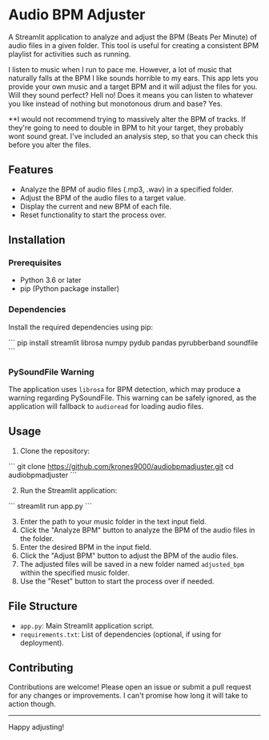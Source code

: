 # Audio BPM Adjuster

A Streamlit application to analyze and adjust the BPM (Beats Per Minute) of audio files in a given folder. This tool is useful for creating a consistent BPM playlist for activities such as running.

I listen to music when I run to pace me. However, a lot of music that naturally falls at the BPM I like sounds horrible to my ears. This app lets you provide your own music and a target BPM and it will adjust the files for you. Will they sound perfect? Hell no! Does it means you can listen to whatever you like instead of nothing but monotonous drum and base? Yes.

**I would not recommend trying to massively alter the BPM of tracks. If they're going to need to double in BPM to hit your target, they probably wont sound great. I've included an analysis step, so that you can check this before you alter the files. 

## Features

- Analyze the BPM of audio files (.mp3, .wav) in a specified folder.
- Adjust the BPM of the audio files to a target value.
- Display the current and new BPM of each file.
- Reset functionality to start the process over.

## Installation

### Prerequisites

- Python 3.6 or later
- pip (Python package installer)

### Dependencies

Install the required dependencies using pip:

\```
pip install streamlit librosa numpy pydub pandas pyrubberband soundfile
\```

### PySoundFile Warning

The application uses `librosa` for BPM detection, which may produce a warning regarding PySoundFile. This warning can be safely ignored, as the application will fallback to `audioread` for loading audio files.

## Usage

1. Clone the repository:

\```
git clone https://github.com/krones9000/audiobpmadjuster.git
cd audiobpmadjuster
\```

2. Run the Streamlit application:

\```
streamlit run app.py
\```

3. Enter the path to your music folder in the text input field.
4. Click the "Analyze BPM" button to analyze the BPM of the audio files in the folder.
5. Enter the desired BPM in the input field.
6. Click the "Adjust BPM" button to adjust the BPM of the audio files.
7. The adjusted files will be saved in a new folder named `adjusted_bpm` within the specified music folder.
8. Use the "Reset" button to start the process over if needed.

## File Structure

- `app.py`: Main Streamlit application script.
- `requirements.txt`: List of dependencies (optional, if using for deployment).

## Contributing

Contributions are welcome! Please open an issue or submit a pull request for any changes or improvements. I can't promise how long it will take to action though.

---

Happy adjusting!
